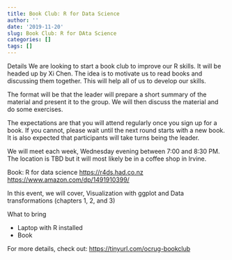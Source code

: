 ```yaml
---
title: Book Club: R for Data Science
author: ''
date: '2019-11-20'
slug: Book Club: R for DAta Science
categories: []
tags: []
---
```


Details
We are looking to start a book club to improve our R skills. It will be headed up by Xi Chen. The idea is to motivate us to read books and discussing them together. This will help all of us to develop our skills.

The format will be that the leader will prepare a short summary of the material and present it to the group. We will then discuss the material and do some exercises.

The expectations are that you will attend regularly once you sign up for a book. If you cannot, please wait until the next round starts with a new book. It is also expected that participants will take turns being the leader.

We will meet each week, Wednesday evening between 7:00 and 8:30 PM. The location is TBD but it will most likely be in a coffee shop in Irvine.

Book: R for data science
https://r4ds.had.co.nz
https://www.amazon.com/dp/1491910399/

In this event, we will cover, Visualization with ggplot and Data transformations (chapters 1, 2, and 3)

What to bring
* Laptop with R installed
* Book

For more details, check out:
https://tinyurl.com/ocrug-bookclub
